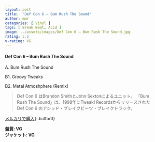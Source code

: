```yaml
---
layout: post
title:  "Def Con 6 – Bum Rush The Sound"
author: mmr
categories: [ Vinyl ]
tags: [ Break Beat, Acid ]
image: ../assets/images/Def Con 6 – Bum Rush The Sound.jpg
rating: 3.5
v-rating: VG
---
```


#### Def Con 6 – Bum Rush The Sound

A. Bum Rush The Sound

B1. Groovy Tweaks

B2. Metal Atmoshphere (Remix)

> Def Con 6 はBrandon SmithとJohn Sextonによるユニット。
「Bum Rush The Sound」は、1998年にTweak! RecordsからリリースされたDef Con 6 のアシッド・ブレイクビーツ・ブレイクトラック。

[メルカリで購入](https://jp.mercari.com/item/m41245922481){:.button1}

<div class="mt-4 mb-4 d-flex align-items-center">
<strong class="mr-1">盤質: VG</strong>
</div>
<div class="mt-4 mb-4 d-flex align-items-center">
<strong class="mr-1">ジャケット: VG</strong>
</div>
